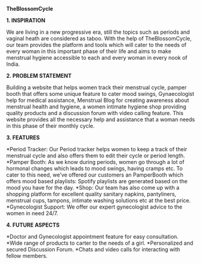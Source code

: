 **TheBlossomCycle**

**1. INSPIRATION**

We are living in a new progressive era, still the topics such as periods and vaginal heath are considered as taboo. With the help of TheBlossomCycle, our team provides the platform and tools which will cater to the needs of every woman in this important phase of their life and aims to make menstrual hygiene accessible to each and every woman in every nook of India.

**2. PROBLEM STATEMENT**

Building a website that helps women track their menstrual cycle, pamper booth that offers some unique feature to cater mood swings, Gynaecologist help for medical assistance, Menstrual Blog for creating awareness about menstrual health and hygiene, a women intimate hygiene shop providing quality products and a discussion forum with video calling feature. This website provides all the necessary help and assistance that a woman needs in this phase of their monthly cycle.

**3. FEATURES**

*Period Tracker: Our Period tracker helps women to keep a track of their menstrual cycle and also offers them to edit their cycle or period length.
*Pamper Booth: As we know during periods, women go through a lot of hormonal changes which leads to mood swings, having cramps etc. To cater to this need, we’ve offered our customers an PamperBooth which offers mood based playlists: Spotify playlists are generated based on the mood you have for the day.
*Shop: Our team has also come up with a shopping platform for excellent quality sanitary napkins, pantyliners, menstrual cups, tampons, intimate washing solutions etc at the best price.
*Gynecologist Support: We offer our expert gynecologist advice to the women in need 24/7.

**4. FUTURE ASPECTS**

*Doctor and Gynecologist appointment feature for easy consultation.
*Wide range of products to carter to the needs of a girl.
*Personalized and secured Discussion Forum.
*Chats and video calls for interacting with fellow members.





